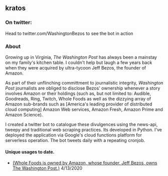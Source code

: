 ## kratos

### On twitter:
Head to twitter.com/WashingtonBezos to see the bot in action

### About

Growing up in Virginia, *The Washington Post* has always been a mainstay on my family's kitchen table. I couldn't help but laugh a few years back when they were acquired by ultra-tycoon Jeff Bezos, the founder of Amazon. 

As part of their unflinching committment to journalistic integrity, *Washington Post* journalists are obliged to disclose Bezos' ownership whenever a story involves Amazon or their holdings (such as, but not limited to: Audible, Goodreads, Ring, Twitch, Whole Foods as well as the dizzying array of Amazon sub-brands such as [America's leading provider of distributed cloud computing] Amazon Web services, Amazon Fresh, Amazon Prime and Amazon Science).

I created a twitter bot to catalogue these divulgences using the news-api, tweepy and traditional web scraping practices. Its developed in Python. I've deployed the application via Google's cloud functions platform for serverless operation. The bot tweets daily with a repeating cronjob.

#### Unique usages to date.

* [(Whole Foods is owned by Amazon, whose founder, Jeff Bezos, owns The Washington Post.)](https://twitter.com/WashingtonBezos/status/1249541444769132545?s=20) 4/13/2020